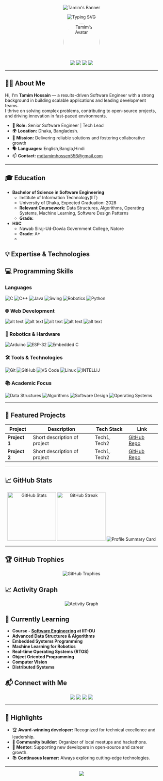 <!-- Profile Banner -->
<p align="center">
  <img src="https://capsule-render.vercel.app/api?type=waving&color=0:fc466b,100:3f5efb&height=180&section=header&text=Tamim%20Hossain&fontSize=40&fontAlign=50&fontAlignY=30&desc=Software%20Engineer%20%7C%20Open%20Source%20Contributor%20%7C%20Tech%20Leader&descAlign=50&descAlignY=60" alt="Tamim's Banner"/>
</p>

<!-- Animated Greeting -->
<p align="center">
  <img src="https://readme-typing-svg.demolab.com?font=Fira+Code&duration=4000&pause=800&color=3F5EFB&center=true&vCenter=true&width=440&lines=Bubuilding+robust+solutions+with+passion.;AI+ML+Enthusiast.;Delivering+impactful+code+every+day." alt="Typing SVG" />
</p>

<!-- Avatar and Social Badges -->
<p align="center">
  <img src="https://avatars.githubusercontent.com/u/your-github-id?v=4" width="120" style="border-radius:50%" alt="Tamim's Avatar"/>
  <br>
  <a href="mailto:your-email@gmail.com"><img src="https://img.shields.io/badge/Email-D14836?style=for-the-badge&logo=gmail&logoColor=white"></a>
  <a href="https://www.linkedin.com/in/your-linkedin/"><img src="https://img.shields.io/badge/-LinkedIn-0077B5?style=for-the-badge&logo=linkedin&logoColor=white"></a>
  <a href="https://twitter.com/your-twitter"><img src="https://img.shields.io/badge/-Twitter-1da1f2?style=for-the-badge&logo=twitter&logoColor=white"></a>
  <a href="https://your-portfolio.com"><img src="https://img.shields.io/badge/-Portfolio-222?style=for-the-badge"></a>
</p>

---

## 👨‍💼 About Me

Hi, I'm **Tamim Hossain** — a results-driven Software Engineer with a strong background in building scalable applications and leading development teams.  
I thrive on solving complex problems, contributing to open-source projects, and driving innovation in fast-paced environments.

- 💼 **Role:** Senior Software Engineer | Tech Lead  
- 🌍 **Location:** Dhaka, Bangladesh. 
- 🎯 **Mission:** Delivering reliable solutions and fostering collaborative growth  
- 🗣️ **Languages:** English,Bangla,Hindi  
- 📫 **Contact:** mdtamimhossen556@gmail.com

---

## 🎓 Education
- **Bachelor of Science in Software Engineering**
  - Institute of Information Technology(IIT)
  - University of Dhaka, Expected Graduation: 2028
  - **Relevant Coursework:** Data Structures, Algorithms, Operating Systems, Machine Learning, Software Design Patterns
  - **Grade:**
- **HSC**
  - Nawab Siraj-Ud-Dowla Government College, Natore
  - **Grade:** A+
  - 

## 💡 Expertise & Technologies

## 💻 Programming Skills

### Languages
![C](https://img.shields.io/badge/C_-00599C?style=for-the-badge&logo=c&logoColor=white)
![C++](https://img.shields.io/badge/C%2B%2B-00599C?style=for-the-badge&logo=c%2B%2B&logoColor=white)
![Java](https://img.shields.io/badge/Java-ED8B00?style=for-the-badge&logo=openjdk&logoColor=white)
![Swing](https://img.shields.io/badge/Swing-32CD32?style=for-the-badge&logoColor=white)
![Robotics](https://img.shields.io/badge/Robotics-3776AB?style=for-the-badge&logo=python&logoColor=white) 
![Python](https://img.shields.io/badge/Python-3776AB?style=for-the-badge&logo=python&logoColor=white) 
<!--
![JavaScript](https://img.shields.io/badge/JavaScript-F7DF1E?style=for-the-badge&logo=javascript&logoColor=black) |  [YouTube](https://) |-->

### 🌐 Web Development

![alt text](https://img.shields.io/badge/html5-%23E34F26.svg?style=for-the-badge&logo=html&logoColor=white)
![alt text](https://img.shields.io/badge/css3-%231572B6.svg?style=for-the-badge&logo=css&logoColor=white)
![alt text](https://img.shields.io/badge/javascript-%23323330.svg?style=for-the-badge&logo=javascript&logoColor=%23F7DF1E)
![alt text](https://img.shields.io/badge/node.js-6DA55F?logo=node.js&logoColor=white)
![alt text](https://img.shields.io/badge/MongoDB-%234ea94b.svg?style=for-the-badge&logo=mongodb&logoColor=white)



### 🤖 Robotics & Hardware
![Arduino](https://img.shields.io/badge/Arduino-00979D?style=for-the-badge&logo=arduino&logoColor=white)
![ESP-32](https://img.shields.io/badge/ESP-32-A22846?style=for-the-badge&logo=raspberry-pi&logoColor=white)
![Embedded C](https://img.shields.io/badge/Embedded_C-A8B9CC?style=for-the-badge&logo=c&logoColor=black)

### 🛠️ Tools & Technologies
![Git](https://img.shields.io/badge/Git-F05032?style=for-the-badge&logo=git&logoColor=white)
![GitHub](https://img.shields.io/badge/GitHub-181717?style=for-the-badge&logo=github&logoColor=white)
![VS Code](https://img.shields.io/badge/VS_Code-007ACC?style=for-the-badge&logo=visual-studio-code&logoColor=white)
![Linux](https://img.shields.io/badge/Linux-FCC624?style=for-the-badge&logo=linux&logoColor=black)
![INTELLIJ](https://img.shields.io/badge/INTELLIJ-2C2255?style=for-the-badge&logo=eclipse&logoColor=white)

### 📚 Academic Focus
![Data Structures](https://img.shields.io/badge/Data_Structures-4479A1?style=for-the-badge&logo=c&logoColor=white)
![Algorithms](https://img.shields.io/badge/Algorithms-00599C?style=for-the-badge&logo=c%2B%2B&logoColor=white)
![Software Design](https://img.shields.io/badge/Software_Design-FF6F00?style=for-the-badge&logo=java&logoColor=white)
![Operating Systems](https://img.shields.io/badge/Operating_Systems-FCC624?style=for-the-badge&logo=linux&logoColor=black)

---

## 🚀 Featured Projects

| Project | Description | Tech Stack | Link |
|---------|-------------|------------|------|
| **Project 1** | Short description of project | Tech1, Tech2 | [GitHub Repo](https://github.com/Tamim556h/project1) |
| **Project 2** | Short description of project | Tech1, Tech2 | [GitHub Repo](https://github.com/Tamim556h/project2) |
<!-- Add more projects with images and concise descriptions for impact -->

---

## 📈 GitHub Stats

<p align="center">
  <img src="https://github-readme-stats.vercel.app/api?username=Tamim556h&show_icons=true&hide_border=true&theme=gradient" alt="GitHub Stats" height="160"/>
  <img src="https://github-readme-streak-stats.herokuapp.com/?user=Tamim556h&theme=gradient&hide_border=true" alt="GitHub Streak" height="160"/>
  <img src="https://github-profile-summary-cards.vercel.app/api/cards/profile-details?username=Tamim556h&theme=github_dark" alt="Profile Summary Card"/>
</p>

---

## 🏆 GitHub Trophies
<div align="center">
  <img src="https://github-profile-trophy.vercel.app/?username=hamim-24&theme=radical&no-frame=true&no-bg=false&margin-w=4" alt="GitHub Trophies" />
</div>

## 📈 Activity Graph
<div align="center">
  <img src="https://github-readme-activity-graph.vercel.app/graph?username=Tamim556h&theme=react-dark&hide_border=true" alt="Activity Graph" />
</div>

## 🌱 Currently Learning
- **Course - [Software Engineering](https://github.com/hamim-24/Software-Engineering-Course) at IIT-DU**
- **Advanced Data Structures & Algorithms**
- **Embedded Systems Programming**
- **Machine Learning for Robotics**
- **Real-time Operating Systems (RTOS)**
- **Object Oriented Programming**
- **Computer Vision**
- **Distributed Systems**

  
## 📬 Connect with Me

<p align="center">
  <a href="mailto:mdtamimhossen556@gmail.com"><img src="https://img.shields.io/badge/Gmail-D14836?style=for-the-badge&logo=gmail&logoColor=white"></a>
  <a href="https://www.linkedin.com/in/md-tamim-hossen-a4204932b/"><img src="https://img.shields.io/badge/-LinkedIn-0077B5?style=for-the-badge&logo=linkedin&logoColor=white"></a>
  <a href="https://twitter.com/your-twitter"><img src="https://img.shields.io/badge/-Twitter-1da1f2?style=for-the-badge&logo=twitter&logoColor=white"></a>
  <a href="https://your-portfolio.com"><img src="https://img.shields.io/badge/-Portfolio-222?style=for-the-badge"></a>
</p>

---

## 🎯 Highlights

- 🏆 **Award-winning developer:** Recognized for technical excellence and leadership.
- 🧩 **Community builder:** Organizer of local meetups and hackathons.
- 🤝 **Mentor:** Supporting new developers in open-source and career growth.
- 📚 **Continuous learner:** Always exploring cutting-edge technologies.

---

<p align="center">
  <img src="https://capsule-render.vercel.app/api?type=waving&color=0:fc466b,100:3f5efb&height=120&section=footer"/>
</p>
